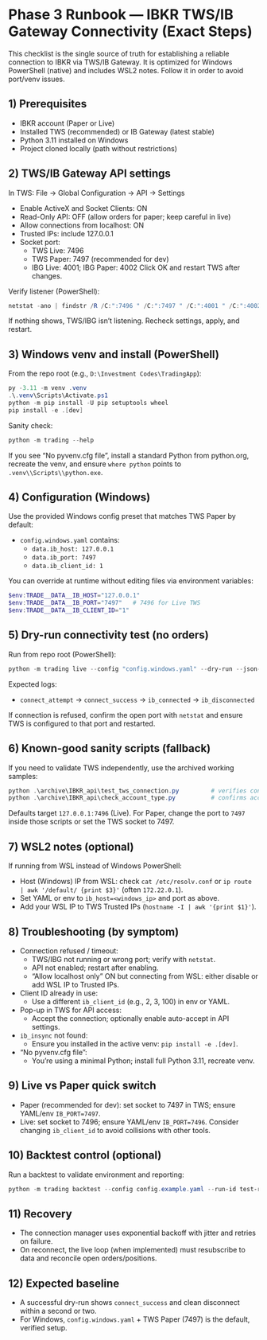 # Phase 3 Runbook — IBKR TWS/IB Gateway Connectivity (Exact Steps)

This checklist is the single source of truth for establishing a reliable connection to IBKR via TWS/IB Gateway. It is optimized for Windows PowerShell (native) and includes WSL2 notes. Follow it in order to avoid port/venv issues.

## 1) Prerequisites

- IBKR account (Paper or Live)
- Installed TWS (recommended) or IB Gateway (latest stable)
- Python 3.11 installed on Windows
- Project cloned locally (path without restrictions)

## 2) TWS/IB Gateway API settings

In TWS: File → Global Configuration → API → Settings
- Enable ActiveX and Socket Clients: ON
- Read-Only API: OFF (allow orders for paper; keep careful in live)
- Allow connections from localhost: ON
- Trusted IPs: include 127.0.0.1
- Socket port:
  - TWS Live: 7496
  - TWS Paper: 7497 (recommended for dev)
  - IBG Live: 4001; IBG Paper: 4002
Click OK and restart TWS after changes.

Verify listener (PowerShell):
```powershell
netstat -ano | findstr /R /C:":7496 " /C:":7497 " /C:":4001 " /C:":4002 "
```
If nothing shows, TWS/IBG isn’t listening. Recheck settings, apply, and restart.

## 3) Windows venv and install (PowerShell)

From the repo root (e.g., `D:\Investment Codes\TradingApp`):
```powershell
py -3.11 -m venv .venv
.\.venv\Scripts\Activate.ps1
python -m pip install -U pip setuptools wheel
pip install -e .[dev]
```
Sanity check:
```powershell
python -m trading --help
```
If you see “No pyvenv.cfg file”, install a standard Python from python.org, recreate the venv, and ensure `where python` points to `.venv\\Scripts\\python.exe`.

## 4) Configuration (Windows)

Use the provided Windows config preset that matches TWS Paper by default:
- `config.windows.yaml` contains:
  - `data.ib_host: 127.0.0.1`
  - `data.ib_port: 7497`
  - `data.ib_client_id: 1`

You can override at runtime without editing files via environment variables:
```powershell
$env:TRADE__DATA__IB_HOST="127.0.0.1"
$env:TRADE__DATA__IB_PORT="7497"   # 7496 for Live TWS
$env:TRADE__DATA__IB_CLIENT_ID="1"
```

## 5) Dry-run connectivity test (no orders)

Run from repo root (PowerShell):
```powershell
python -m trading live --config "config.windows.yaml" --dry-run --json-logs --log-level DEBUG
```
Expected logs:
- `connect_attempt` → `connect_success` → `ib_connected` → `ib_disconnected`

If connection is refused, confirm the open port with `netstat` and ensure TWS is configured to that port and restarted.

## 6) Known-good sanity scripts (fallback)

If you need to validate TWS independently, use the archived working samples:
```powershell
python .\archive\IBKR_api\test_tws_connection.py         # verifies connection + prints quotes
python .\archive\IBKR_api\check_account_type.py          # confirms account info/type
```
Defaults target `127.0.0.1:7496` (Live). For Paper, change the port to `7497` inside those scripts or set the TWS socket to 7497.

## 7) WSL2 notes (optional)

If running from WSL instead of Windows PowerShell:
- Host (Windows) IP from WSL: check `cat /etc/resolv.conf` or `ip route | awk '/default/ {print $3}'` (often `172.22.0.1`).
- Set YAML or env to `ib_host=<windows_ip>` and port as above.
- Add your WSL IP to TWS Trusted IPs (`hostname -I | awk '{print $1}'`).

## 8) Troubleshooting (by symptom)

- Connection refused / timeout:
  - TWS/IBG not running or wrong port; verify with `netstat`.
  - API not enabled; restart after enabling.
  - “Allow localhost only” ON but connecting from WSL: either disable or add WSL IP to Trusted IPs.
- Client ID already in use:
  - Use a different `ib_client_id` (e.g., 2, 3, 100) in env or YAML.
- Pop-up in TWS for API access:
  - Accept the connection; optionally enable auto-accept in API settings.
- `ib_insync` not found:
  - Ensure you installed in the active venv: `pip install -e .[dev]`.
- “No pyvenv.cfg file”:
  - You’re using a minimal Python; install full Python 3.11, recreate venv.

## 9) Live vs Paper quick switch

- Paper (recommended for dev): set socket to 7497 in TWS; ensure YAML/env `IB_PORT=7497`.
- Live: set socket to 7496; ensure YAML/env `IB_PORT=7496`. Consider changing `ib_client_id` to avoid collisions with other tools.

## 10) Backtest control (optional)

Run a backtest to validate environment and reporting:
```powershell
python -m trading backtest --config config.example.yaml --run-id test-run
```

## 11) Recovery

- The connection manager uses exponential backoff with jitter and retries on failure.
- On reconnect, the live loop (when implemented) must resubscribe to data and reconcile open orders/positions.

## 12) Expected baseline

- A successful dry-run shows `connect_success` and clean disconnect within a second or two.
- For Windows, `config.windows.yaml` + TWS Paper (7497) is the default, verified setup.

